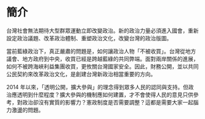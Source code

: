 # 簡介

台灣社會無法期待大型群眾運動立即改變政治。新的政治力量必須進入國會，重新設定政治議題、改革政治體制、重塑政治文化，改變台灣的政治版圖。

當前藍綠政治下，真正嚴肅的問題是，如何讓政治人物「不被收買」。台灣從地方議會、地方政府到中央，收買已經是跨越藍綠的共同弊端。面對兩岸關係的進展，如何不被跨海峽利益集團收買，更攸關台灣國家安全。因此，財務公開，並以共同公民契約來改革政治文化，是創建台灣新政治相當重要的方向。

2014 年以來，「透明公開，擴大參與」的理念得到眾多人民的認同與支持。但政治應透明到什麼程度？擴大參與的機制應如何建置，才不會使得人民的意見只供參考，對政治卻沒有實質的影響力？憲政制度是否需要調整？這都是需要大家一起腦力激盪的問題。
